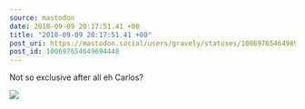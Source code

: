 ```yaml
---
source: mastodon
date: 2018-09-09 20:17:51.41 +00
title: "2018-09-09 20:17:51.41 +00"
post_uri: https://mastodon.social/users/gravely/statuses/100697654649694448
post_id: 100697654649694448
---
```

Not so exclusive after all eh Carlos?


![](/images/6207355.jpeg)

